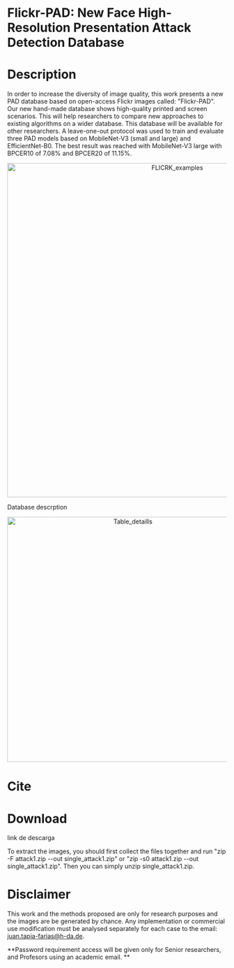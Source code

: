 # Flickr-PAD: New Face High-Resolution Presentation Attack Detection Database
# Description
In order to increase the diversity of image quality, this work presents a new PAD database based on open-access Flickr images called: "Flickr-PAD". Our new hand-made database shows high-quality printed and screen scenarios. This will help researchers to compare new approaches to existing algorithms on a wider database. This database will be available for other researchers. A leave-one-out protocol was used to train and evaluate three PAD models based on MobileNet-V3 (small and large) and EfficientNet-B0. The best result was reached with MobileNet-V3 large with BPCER10 of 7.08\% and BPCER20 of 11.15\%.


<p align="center">
<img width="765" alt="FLICRK_examples" src="https://user-images.githubusercontent.com/45126159/223487412-a0134ce5-388c-4a73-8584-9bd1201efac4.png">
</p>

Database descrption
<p align="center">
<img width="561" alt="Table_detaills" src="https://user-images.githubusercontent.com/45126159/223487497-014de195-19a6-48aa-be15-1d42f7f9b49d.png">
</p>




# Cite

# Download
link de descarga

To extract the images, you should first collect the files together and run "zip -F attack1.zip --out single_attack1.zip" or "zip -s0 attack1.zip --out single_attack1.zip". Then you can simply unzip single_attack1.zip.
# Disclaimer
This work and the methods proposed are only for research purposes and the images are be generated by chance. Any implementation or commercial use modification must be analysed separately for each case to the email: juan.tapia-farias@h-da.de.

**Password requirement access will be given only for Senior researchers, and Profesors using an academic email. **
